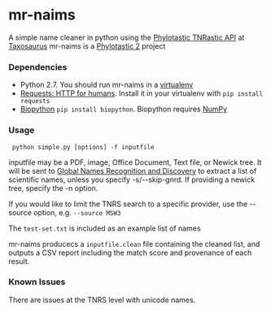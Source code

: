 mr-naims
========

A simple name cleaner in python using the [Phylotastic TNRastic API](http://www.evoio.org/wiki/Phylotastic/TNRS) at [Taxosaurus](http://taxosaurus.org)
mr-naims is a [Phylotastic 2](http://evoio.org/wiki/Phylotastic) project 

### Dependencies

* Python 2.7.  You should run mr-naims in a [virtualenv](http://www.virtualenv.org/)
* [Requests: HTTP for humans](http://docs.python-requests.org/en/latest/).  Install it in your virtualenv with `pip install requests`
* [Biopython](http://biopython.org/wiki/Main_Page)  `pip install biopython`.  Biopython requires [NumPy](http://numpy.org)

### Usage

     python simple.py [options] -f inputfile
     
inputfile may be a PDF, image, Office Document, Text file, or Newick tree.  It will be sent to [Global Names Recognition and Discovery](http://gnrd.globalnames.org) to extract a list of scientific names, unless you specify -s/--skip-gnrd.
If providing a newick tree, specify the -n option.

If you would like to limit the TNRS search to a specific provider, use the --source option, e.g. `--source MSW3`

The `test-set.txt` is included as an example list of names

mr-naims producecs a `inputfile.clean` file containing the cleaned list, and outputs a CSV report including the match score and provenance of each result.

### Known Issues

There are issues at the TNRS level with unicode names.
